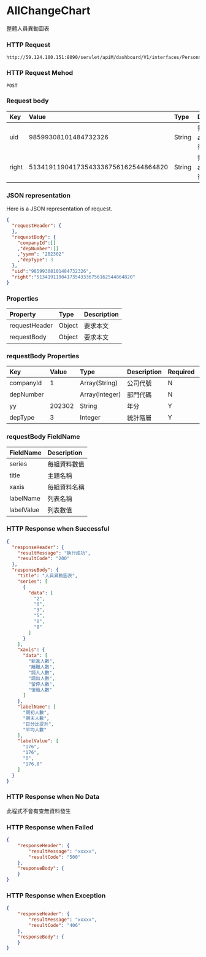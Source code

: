 # AllChangeChart
整體人員異動圖表

### HTTP Request
```
http://59.124.100.151:8090/servlet/apiM/dashboard/V1/interfaces/PersonnelChange/AllChangeChart
```

### HTTP Request Mehod
```
POST
```

### Request body
| Key | Value | Type | Description |
|:----------|:-------------|:-----|:------------|
| uid | 98599308101484732326 | String | 需透過apiLogin取得
| right | 51341911904173543336756162544864820 | String | 需透過apiLogin取得 |

### JSON representation

Here is a JSON representation of request.
```json
{
  "requestHeader": {
  },
  "requestBody": {
    "companyId":[]
    ,"depNumber":[]
    ,"yymm": "202302"
    ,"depType": 3
  },
  "uid":"98599308101484732326",
  "right":"51341911904173543336756162544864820"
}
```

### Properties
| Property | Type | Description |
|:---------|:-----|:------------|
| requestHeader | Object | 要求本文 |
| requestBody | Object | 要求本文 |

### requestBody Properties
| Key | Value | Type | Description | Required | Format |
|:----------|:-------------|:-----|:------------|:------------|:------------|
| companyId | 1 | Array(String) | 公司代號 | N | n/a |
| depNumber |  | Array(Integer) | 部門代碼 | N | n/a |
| yy | 202302 | String | 年分 | Y | YYYY |
| depType | 3 | Integer | 統計階層 | Y | n/a |

### requestBody FieldName
| FieldName | Description |
|:----------|:-------------|
| series | 每組資料數值 |
| title | 主題名稱 |
| xaxis | 每組資料名稱 |
| labelName | 列表名稱 |
| labelValue | 列表數值 |


### HTTP Response when Successful
```json
{
  "responseHeader": {
    "resultMessage": "執行成功",
    "resultCode": "200"
  },
  "responseBody": {
    "title": "人員異動圖表",
    "series": [
      {
        "data": [
          "2",
          "0",
          "3",
          "5",
          "0",
          "0"
        ]
      }
    ],
    "xaxis": {
      "data": [
        "新進人數",
        "離職人數",
        "調入人數",
        "調出人數",
        "留停人數",
        "復職人數"
      ]
    },
    "labelName": [
      "期初人數",
      "期末人數",
      "百分比提升",
      "平均人數"
    ],
    "labelValue": [
      "176",
      "176",
      "0",
      "176.0"
    ]
  }
}
```

### HTTP Response when No Data
此程式不會有查無資料發生

### HTTP Response when Failed
```json
{
    "responseHeader": {
        "resultMessage": "xxxxx",
        "resultCode": "500"
    },
    "responseBody": {
    }
}
```

### HTTP Response when Exception
```json
{
    "responseHeader": {
        "resultMessage": "xxxxx",
        "resultCode": "406"
    },
    "responseBody": {
    }
}
```
